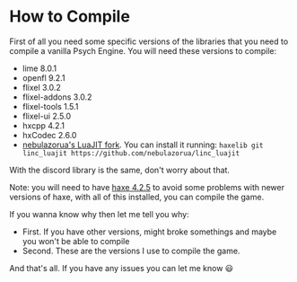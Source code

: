 # How to Compile
First of all you need some specific versions of the libraries that you need to compile a vanilla Psych Engine.
You will need these versions to compile:

- lime 8.0.1
- openfl 9.2.1
- flixel 3.0.2
- flixel-addons 3.0.2
- flixel-tools 1.5.1
- flixel-ui 2.5.0
- hxcpp 4.2.1
- hxCodec 2.6.0
- [nebulazorua's LuaJIT fork](https://github.com/nebulazorua/linc_luajit). You can install it running: `haxelib git linc_luajit https://github.com/nebulazorua/linc_luajit`

With the discord library is the same, don't worry about that.

Note: you will need to have [haxe 4.2.5](https://haxe.org/download/version/4.2.5/) to avoid some problems with newer versions of haxe, with all of this installed, you can compile the game.

If you wanna know why then let me tell you why:
- First. If you have other versions, might broke somethings and maybe you won't be able to compile
- Second. These are the versions I use to compile the game.

And that's all. If you have any issues you can let me know :smiley: